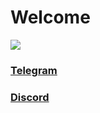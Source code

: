 # Welcome
![](https://discord.c99.nl/widget/theme-4/569120918455058442.png)
### [Telegram](https://t.me/crazy76)
### [Discord](https://discord.com/users/569120918455058442)